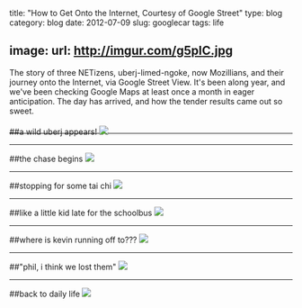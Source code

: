 title: "How to Get Onto the Internet, Courtesy of Google Street"
type: blog
category: blog
date: 2012-07-09
slug: googlecar
tags: life

image:
    url: http://imgur.com/g5pIC.jpg
---

The story of three NETizens, uberj-limed-ngoke, now Mozillians, and their
journey onto the Internet, via Google Street View. It's been along year, and
we've been checking Google Maps at least once a month in eager anticipation.
The day has arrived, and how the tender results came out so sweet.<br/><br/>

---

<div style="margin-top:-2em">

##a wild uberj appears!
<img src="http://imgur.com/Yp3VG.jpg"></img>
<hr>

##the chase begins
<img src="http://imgur.com/ayxES.jpg"></img>
<hr>

##stopping for some tai chi
<img src="http://imgur.com/3e0Ze.jpg"></img>
<hr>

##like a little kid late for the schoolbus
<img src="http://imgur.com/eQI4f.jpg"></img>
<hr>

##where is kevin running off to???
<img src="http://imgur.com/6KLNw.jpg"></img>
<hr>

##"phil, i think we lost them"
<img src="http://imgur.com/4Cslv.jpg"></img>
<hr>

##back to daily life
<img src="http://imgur.com/WwM7L.jpg"></img>

</div>
